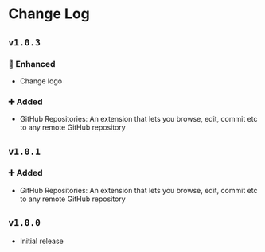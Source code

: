 # Change Log

## `v1.0.3`

### 🚀 Enhanced

- Change logo

### ➕ Added

- GitHub Repositories: An extension that lets you browse, edit, commit etc to any remote GitHub repository

## `v1.0.1`

### ➕ Added

- GitHub Repositories: An extension that lets you browse, edit, commit etc to any remote GitHub repository

## `v1.0.0`

- Initial release
